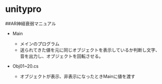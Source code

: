 # unitypro
##AR神経衰弱マニュアル
* Main
  * メインのプログラム
  * 送られてきた値を元に同じオブジェクトを表示しているか判断し文字、音を出力し、オブジェクトを回転させる。

* Obj01~20.cs
  * オブジェクトが表示、非表示になったときMainに値を渡す

